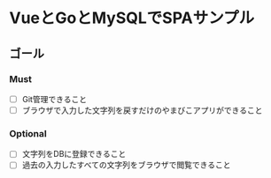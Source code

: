 # VueとGoとMySQLでSPAサンプル

## ゴール
### Must
- [ ] Git管理できること
- [ ] ブラウザで入力した文字列を戻すだけのやまびこアプリができること

### Optional
- [ ] 文字列をDBに登録できること
- [ ] 過去の入力したすべての文字列をブラウザで閲覧できること
